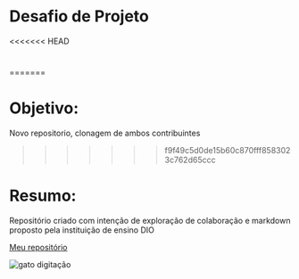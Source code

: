 # Desafio de Projeto

<<<<<<< HEAD
# 
=======
# Objetivo:
Novo repositorio, clonagem de ambos contribuintes 
>>>>>>> f9f49c5d0de15b60c870fff8583023c762d65ccc

# Resumo:
Repositório criado com intenção de exploração de colaboração e markdown proposto pela instituição de ensino DIO


[Meu repositório](https://github.com/ItaloElias/dasafio-github-markdown)

![gato digitação](https://media.tenor.com/OKLkZ1Um5HIAAAAM/mad-typing.gif)
